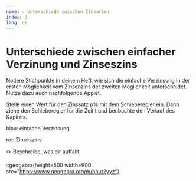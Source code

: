 ```yaml
---
name: ✏️ Unterschiede zwischen Zinsarten
index: 3
lang: de
---
```


# Unterschiede zwischen einfacher Verzinung und Zinseszins

Notiere Stichpunkte in deinem Heft, wie sich die einfache Verzinsung in der ersten Möglichkeit vom Zinsenzins der zweiten Möglichkeit unterscheidet. Nutze dazu auch nachfolgende Applet.

Stelle einen Wert für den Zinssatz p% mit dem Schieberegler ein. Dann ziehe den Schieberegler für die Zeit t und beobachte den Verlauf des Kapitals.

blau: einfache Verzinsung

rot: Zinseszins

✏️ Beschreibe, was dir auffällt.

::geogebra{height=500 width=900 src="https://www.geogebra.org/m/hhut2yyz"}